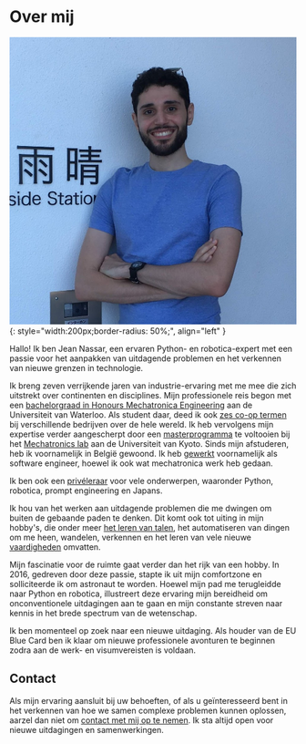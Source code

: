 # Over mij

![Jean Nassar (foto)](assets/images/jean.png){: style="width:200px;border-radius: 50%;", align="left" }

Hallo! Ik ben Jean Nassar, een ervaren Python- en robotica-expert met een passie voor het aanpakken van uitdagende problemen en het verkennen van nieuwe grenzen in technologie.

Ik breng zeven verrijkende jaren van industrie-ervaring met me mee die zich uitstrekt over continenten en disciplines. Mijn professionele reis begon met een [bachelorgraad in Honours Mechatronica Engineering](cv/education/waterloo) aan de Universiteit van Waterloo. Als student daar, deed ik ook [zes co-op termen](cv/work/coop) bij verschillende bedrijven over de hele wereld. Ik heb vervolgens mijn expertise verder aangescherpt door een [masterprogramma](cv/education/kyoto) te voltooien bij het [Mechatronics lab](http://www.mechatronics.me.kyoto-u.ac.jp/index.php?ml_lang=en) aan de Universiteit van Kyoto. Sinds mijn afstuderen, heb ik voornamelijk in België gewoond. Ik heb [gewerkt](cv/work) voornamelijk als software engineer, hoewel ik ook wat mechatronica werk heb gedaan.

Ik ben ook een [privéleraar](cv/teaching) voor vele onderwerpen, waaronder Python, robotica, prompt engineering en Japans.

Ik hou van het werken aan uitdagende problemen die me dwingen om buiten de gebaande paden te denken. Dit komt ook tot uiting in mijn hobby's, die onder meer [het leren van talen](cv/languages), het automatiseren van dingen om me heen, wandelen, verkennen en het leren van vele nieuwe [vaardigheden](cv/skills) omvatten.

Mijn fascinatie voor de ruimte gaat verder dan het rijk van een hobby. In 2016, gedreven door deze passie, stapte ik uit mijn comfortzone en solliciteerde ik om astronaut te worden. Hoewel mijn pad me terugleidde naar Python en robotica, illustreert deze ervaring mijn bereidheid om onconventionele uitdagingen aan te gaan en mijn constante streven naar kennis in het brede spectrum van de wetenschap.

Ik ben momenteel op zoek naar een nieuwe uitdaging. Als houder van de EU Blue Card ben ik klaar om nieuwe professionele avonturen te beginnen zodra aan de werk- en visumvereisten is voldaan.

## Contact

Als mijn ervaring aansluit bij uw behoeften, of als u geïnteresseerd bent in het verkennen van hoe we samen complexe problemen kunnen oplossen, aarzel dan niet om [contact met mij op te nemen](mailto:contact@jnassar.com). Ik sta altijd open voor nieuwe uitdagingen en samenwerkingen.
